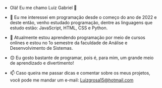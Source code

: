 - Olá! Eu me chamo Luiz Gabriel 👋
 
- 👀 Eu me interessei em programação desde o começo do ano de 2022 e deste então, venho estudado programação, dentre as linguagens que estudo estão: JavaScript, HTML, CSS e Python.

- 🌱 Atualmente estou aprendendo programação por meio de cursos onlines e estou no 1o semestre da faculdade de Análise e Desenvolvimento de Sistemas.

- 😊 Eu gosto bastante de programar, pois é, para mim, um grande meio de aprendizado e divertimento!

- 📫 Caso queira me passar dicas e comentar sobre os meus projetos, você pode me mandar um e-mail: Luizgrosa15@hotmail.com
